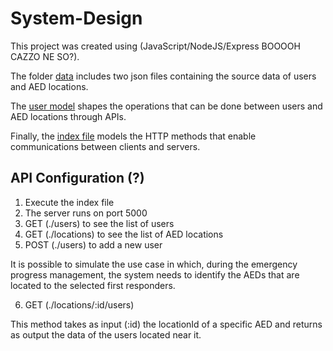 # System-Design

This project was created using (JavaScript/NodeJS/Express BOOOOH CAZZO NE SO?).

The folder [data](System-Design/data) includes two json files containing the source data of users and AED locations.

The [user model](models/users.js) shapes the operations that can be done between users and AED locations through APIs.

Finally, the [index file](index.js) models the HTTP methods that enable communications between clients and servers.

## API Configuration (?)

1. Execute the index file
2. The server runs on port 5000
3. GET (./users) to see the list of users
4. GET (./locations) to see the list of AED locations
5. POST (./users) to add a new user

It is possible to simulate the use case in which, during the emergency progress management, the system needs to identify the AEDs that are located to the selected first responders. 

6. GET (./locations/:id/users)

This method takes as input (:id) the locationId of a specific AED and returns as output the data of the users located near it.


